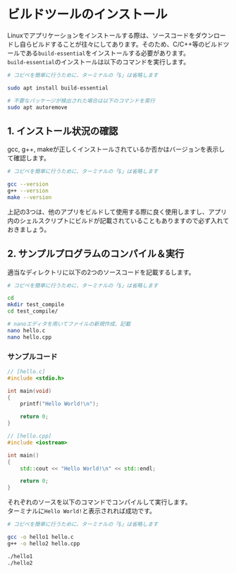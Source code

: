 # ビルドツールのインストール

Linuxでアプリケーションをインストールする際は、ソースコードをダウンロードし自らビルドすることが往々にしてあります。そのため、C/C++等のビルドツールである`build-essential`をインストールする必要があります。  \
`build-essential`のインストールは以下のコマンドを実行します。

```bash
# コピペを簡単に行うために、ターミナルの「$」は省略します

sudo apt install build-essential

# 不要なパッケージが検出された場合は以下のコマンドを実行
sudo apt autoremove
```

## 1. インストール状況の確認

gcc, g++, makeが正しくインストールされているか否かはバージョンを表示して確認します。

```bash
# コピペを簡単に行うために、ターミナルの「$」は省略します

gcc --version
g++ --version
make --version
```

上記の3つは、他のアプリをビルドして使用する際に良く使用しますし、アプリ内のシェルスクリプトにビルドが記載されていることもありますので必ず入れておきましょう。

## 2. サンプルプログラムのコンパイル＆実行

適当なディレクトリに以下の2つのソースコードを記載するします。

```bash
# コピペを簡単に行うために、ターミナルの「$」は省略します

cd
mkdir test_compile
cd test_compile/

# nanoエディタを用いてファイルの新規作成、記載
nano hello.c
nano hello.cpp
```

### サンプルコード

```c
// [hello.c]
#include <stdio.h>

int main(void)
{
    printf("Hello World!\n");

    return 0;
}
```

```c++
// [hello.cpp]
#include <iostream>

int main()
{
    std::cout << "Hello World!\n" << std::endl;

    return 0;
}
```

それぞれのソースを以下のコマンドでコンパイルして実行します。  \
ターミナルに`Hello World!`と表示されれば成功です。

```bash
# コピペを簡単に行うために、ターミナルの「$」は省略します

gcc -o hello1 hello.c
g++ -o hello2 hello.cpp

./hello1
./hello2
```
